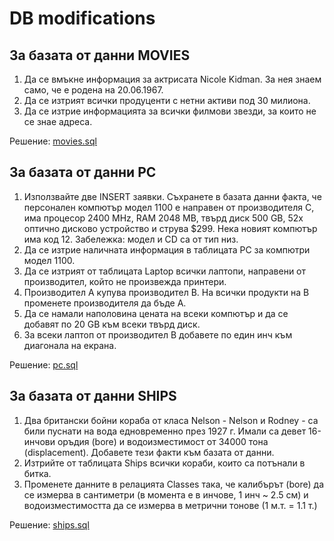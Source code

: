 # DB modifications

## За базата от данни MOVIES

1. Да се вмъкне информация за актрисата Nicole Kidman. За нея знаем само, че е родена на 20.06.1967.
2. Да се изтрият всички продуценти с нетни активи под 30 милиона.
3. Да се изтрие информацията за всички филмови звезди, за които не се знае адреса.

Решение: [movies.sql](https://github.com/nia-flo/FMI-Databases/blob/main/7.%20DB%20modifications/movies.sql)

## За базата от данни PC

1. Използвайте две INSERT заявки. Съхранете в базата данни факта, че персонален компютър модел 1100 е направен от производителя C, има процесор 2400 MHz, RAM 2048 MB, твърд диск 500 GB, 52x оптично дисково устройство и струва $299. Нека новият компютър има код 12. Забележка: модел и CD са от тип низ.
2. Да се изтрие наличната информация в таблицата PC за компютри модел 1100.
3. Да се изтрият от таблицата Laptop всички лаптопи, направени от производител, който не произвежда принтери.
4. Производител А купува производител B. На всички продукти на В променете производителя да бъде А.
5. Да се намали наполовина цената на всеки компютър и да се добавят по 20 GB към всеки твърд диск.
6. За всеки лаптоп от производител B добавете по един инч към диагонала на екрана.

Решение: [pc.sql](https://github.com/nia-flo/FMI-Databases/blob/main/7.%20DB%20modifications/pc.sql)

## За базата от данни SHIPS

1. Два британски бойни кораба от класа Nelson - Nelson и Rodney - са били пуснати на вода едновременно през 1927 г. Имали са девет 16-инчови оръдия (bore) и водоизместимост от 34000 тона (displacement). Добавете тези факти към базата от данни.
2. Изтрийте от таблицата Ships всички кораби, които са потънали в битка.
3. Променете данните в релацията Classes така, че калибърът (bore) да се измерва в сантиметри (в момента е в инчове, 1 инч ~ 2.5 см) и водоизместимостта да се измерва в метрични тонове (1 м.т. = 1.1 т.)
 
Решение: [ships.sql](https://github.com/nia-flo/FMI-Databases/blob/main/7.%20DB%20modifications/ships.sql)
